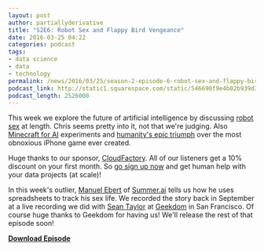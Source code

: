 ```yaml
---
layout: post
author: partiallyderivative
title: "S2E6: Robot Sex and Flappy Bird Vengeance"
date: 2016-03-25 04:22
categories: podcast
tags:
- data science
- data
- technology
permalink: /news/2016/03/25/season-2-episode-6-robot-sex-and-flappy-bird-vengeance
podcast_link: http://static1.squarespace.com/static/546690f9e4b02b939d34b2b1/546691b4e4b01fdff0c848ac/56f4bc979063408a8d0c9362/1458879711211/Partially_Derivative_S2E6.mp3
podcast_length: 2526000
---
```


This week we explore the future of artificial intelligence by discussing
[robot
sex](http://www.theguardian.com/commentisfree/2016/mar/18/artificial-intelligence-humans-computers)
at length. Chris seems pretty into it, not that we're judging. Also
[Minecraft for AI](http://www.bbc.com/news/technology-35778288)
experiments and [humanity's epic
triumph](https://github.com/yenchenlin1994/DeepLearningFlappyBird) over
the most obnoxious iPhone game ever created. 

Huge thanks to our sponsor,
[CloudFactory](http://cloudfactory.com/partially). All of our listeners
get a 10% discount on your first month. So [go sign up
now](http://cloudfactory.com/partially) and get human help with your
data projects (at scale)!

In this week's outlier, [Manuel Ebert](https://twitter.com/@maebert) of
[Summer.ai](http://summer.ai/) tells us how he uses spreadsheets to
track his sex life. We recorded the story back in September at a live
recording we did with [Sean Taylor](http://seanjtaylor.com/) at
[Geekdom](http://geekdomsf.com/) in San Francisco. Of course huge thanks
to Geekdom for having us! We'll release the rest of that episode soon!

[**Download Episode**](http://static1.squarespace.com/static/546690f9e4b02b939d34b2b1/546691b4e4b01fdff0c848ac/56f4bc979063408a8d0c9362/1458879711211/Partially_Derivative_S2E6.mp3)
